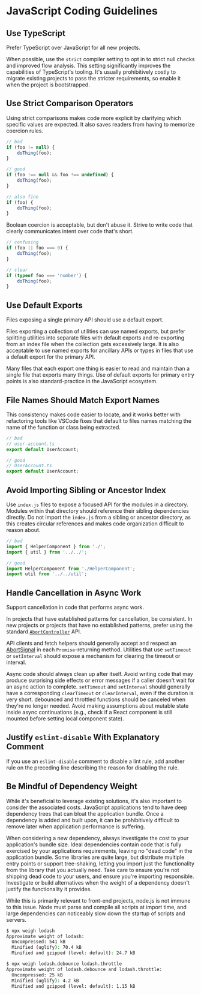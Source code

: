
# JavaScript Coding Guidelines

## Use TypeScript
Prefer TypeScript over JavaScript for all new projects.

When possible, use the `strict` compiler setting to opt in to strict null checks and improved flow analysis. This setting significantly improves the capabilities of TypeScript's tooling. It's usually prohibitively costly to migrate existing projects to pass the stricter requirements, so enable it when the project is bootstrapped.

## Use Strict Comparison Operators
Using strict comparisons makes code more explicit by clarifying which specific values are expected. It also saves readers from having to memorize coercion rules.

```js
// bad
if (foo != null) {
	doThing(foo);
}

// good
if (foo !== null && foo !== undefined) {
	doThing(foo);
}

// also fine
if (foo) {
	doThing(foo);
}
```

Boolean coercion is acceptable, but don't abuse it. Strive to write code that clearly communicates intent over code that's short.

```js
// confusing
if (foo || foo === 0) {
	doThing(foo);
}

// clear
if (typeof foo === 'number') {
	doThing(foo);
}
```

## Use Default Exports
Files exposing a single primary API should use a default export.

Files exporting a collection of utilities can use named exports, but prefer splitting utilities into separate files with default exports and re-exporting from an index file when the collection gets excessively large. It is also acceptable to use named exports for ancillary APIs or types in files that use a default export for the primary API.

Many files that each export one thing is easier to read and maintain than a single file that exports many things. Use of default exports for primary entry points is also standard-practice in the JavaScript ecosystem.

## File Names Should Match Export Names
This consistency makes code easier to locate, and it works better with refactoring tools like VSCode fixes that default to files names matching the name of the function or class being extracted.

```js
// bad
// user-account.ts
export default UserAccount;

// good
// UserAccount.ts
export default UserAccount;
```

## Avoid Importing Sibling or Ancestor Index
Use `index.js` files to expose a focused API for the modules in a directory. Modules within that directory should reference their sibling dependencies directly. Do not import the `index.js` from a sibling or ancestor directory, as this creates circular references and makes code organization difficult to reason about.

```js
// bad
import { HelperComponent } from './';
import { util } from '../../';

// good
import HelperComponent from './HelperComponent';
import util from '../../util';
```

## Handle Cancellation in Async Work
Support cancellation in code that performs async work.

In projects that have established patterns for cancellation, be consistent. In new projects or projects that have no established patterns, prefer using the standard [`AbortController`](https://developer.mozilla.org/en-US/docs/Web/API/AbortController) API.

API clients and fetch helpers should generally accept and respect an [AbortSignal](https://developer.mozilla.org/en-US/docs/Web/API/AbortController/signal) in each `Promise`-returning method. Utilities that use `setTimeout` or `setInterval` should expose a mechanism for clearing the timeout or interval.

Async code should always clean up after itself. Avoid writing code that may produce surprising side effects or error messages if a caller doesn't wait for an async action to complete. `setTimeout` and `setInterval` should generally have a corresponding `clearTimeout` or `clearInterval`, even if the duration is very short. debounced and throttled functions should be canceled when they're no longer needed. Avoid making assumptions about mutable state inside async continuations (e.g., check if a React component is still mounted before setting local component state).

## Justify `eslint-disable` With Explanatory Comment
If you use an `eslint-disable` comment to disable a lint rule, add another rule on the preceding line describing the reason for disabling the rule.

## Be Mindful of Dependency Weight
While it's beneficial to leverage existing solutions, it's also important to consider the associated costs. JavaScript applications tend to have deep dependency trees that can bloat the application bundle. Once a dependency is added and built upon, it can be prohibitively difficult to remove later when application performance is suffering.

When considering a new dependency, always investigate the cost to your application's bundle size. Ideal dependencies contain code that is fully exercised by your applications requirements, leaving no "dead code" in the application bundle. Some libraries are quite large, but distribute multiple entry points or support tree-shaking, letting you import just the functionality from the library that you actually need. Take care to ensure you're not shipping dead code to your users, and ensure you're importing responsible. Investigate or build alternatives when the weight of a dependency doesn't justify the functionality it provides.

While this is primarily relevant to front-end projects, node.js is not immune to this issue. Node must parse and compile all scripts at import time, and large dependencies can noticeably slow down the startup of scripts and servers.

```bash
$ npx weigh lodash
Approximate weight of lodash:
  Uncompressed: 541 kB
  Minified (uglify): 70.4 kB
  Minified and gzipped (level: default): 24.7 kB
```

```bash
$ npx weigh lodash.debounce lodash.throttle
Approximate weight of lodash.debounce and lodash.throttle:
  Uncompressed: 25 kB
  Minified (uglify): 4.2 kB
  Minified and gzipped (level: default): 1.15 kB
```
